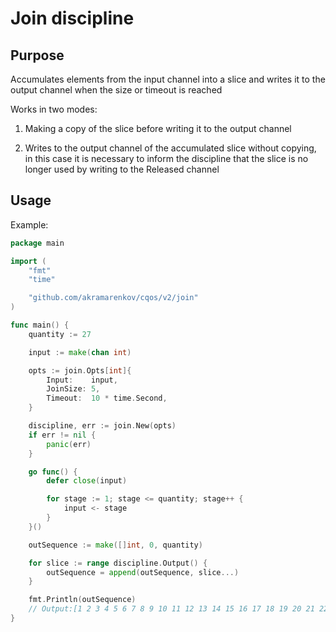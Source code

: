 # Join discipline

## Purpose

Accumulates elements from the input channel into a slice and writes it to the output channel when the size or timeout is reached

Works in two modes:

1. Making a copy of the slice before writing it to the output channel

2. Writes to the output channel of the accumulated slice without copying, in this case it is necessary to inform the discipline that the slice is no longer used by writing to the Released channel

## Usage

Example:

```go
package main

import (
    "fmt"
    "time"

    "github.com/akramarenkov/cqos/v2/join"
)

func main() {
    quantity := 27

    input := make(chan int)

    opts := join.Opts[int]{
        Input:    input,
        JoinSize: 5,
        Timeout:  10 * time.Second,
    }

    discipline, err := join.New(opts)
    if err != nil {
        panic(err)
    }

    go func() {
        defer close(input)

        for stage := 1; stage <= quantity; stage++ {
            input <- stage
        }
    }()

    outSequence := make([]int, 0, quantity)

    for slice := range discipline.Output() {
        outSequence = append(outSequence, slice...)
    }

    fmt.Println(outSequence)
    // Output:[1 2 3 4 5 6 7 8 9 10 11 12 13 14 15 16 17 18 19 20 21 22 23 24 25 26 27]
}
```
